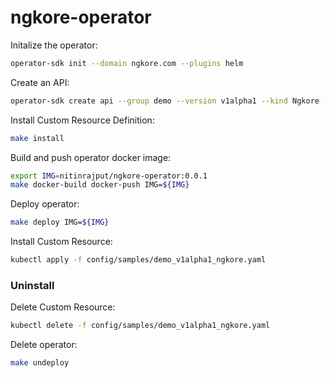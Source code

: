 # ngkore-operator

Initalize the operator:
```bash
operator-sdk init --domain ngkore.com --plugins helm
```

Create an API:
```bash
operator-sdk create api --group demo --version v1alpha1 --kind Ngkore --helm-chart <helm-chart> #path to helm chart
```

Install Custom Resource Definition:
```bash
make install
```

Build and push operator docker image:
```bash
export IMG=nitinrajput/ngkore-operator:0.0.1
make docker-build docker-push IMG=${IMG}
```

Deploy operator:
```bash
make deploy IMG=${IMG}
```

Install Custom Resource:
```bash
kubectl apply -f config/samples/demo_v1alpha1_ngkore.yaml
```

### Uninstall

Delete Custom Resource:
```bash
kubectl delete -f config/samples/demo_v1alpha1_ngkore.yaml
```

Delete operator:
```bash
make undeploy
```
